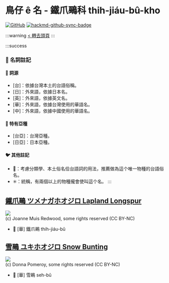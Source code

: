 # 鳥仔 ê 名 - 鐵爪鵐科 thih-jiáu-bû-kho

[![GitHub](https://img.shields.io/badge/GitHub-black?logo=github)](https://github.com/siansiansu/tsiau-a-e-mia)
[![hackmd-github-sync-badge](https://hackmd.io/4XuqZ-zaS62oaQuIN5u2ig/badge)](https://hackmd.io/4XuqZ-zaS62oaQuIN5u2ig)

:::warning
[< 轉去頭頁](https://hackmd.io/@siansiansu/Hy4VzNvha)
:::

:::success
### 📖 名詞註記

#### 📎 詞源

- [台]：依據台灣本土的台語俗稱。
- [日]：外來語，依據日本名。
- [英]：外來語，依據英文名。
- [華]：外來語，依據台灣使用的華語名。
- [中]：外來語，依據中國使用的華語名。

#### 🎏 特有亞種

- [台亞]：台灣亞種。
- [日亞]：日本亞種。

#### 🐦 其他註記

- 🎯：考慮分類學、本土俗名佮台語詞的用法，推薦做為這个唯一物種的台語俗名。
- ✳️：統稱，有兩個以上的物種攏會使叫這个名。
:::

## [鐵爪鵐 ツメナガホオジロ Lapland Longspur](https://ebird.org/species/laplon)

![](https://inaturalist-open-data.s3.amazonaws.com/photos/31194127/medium.jpeg)
<br/>
(c) Joanne Muis Redwood, some rights reserved (CC BY-NC)

- 🎯 [華] 鐵爪鵐 thih-jiáu-bû

## [雪鵐 ユキホオジロ Snow Bunting](https://ebird.org/species/snobun)

![](https://inaturalist-open-data.s3.amazonaws.com/photos/19720126/medium.jpeg)
<br/>
(c) Donna Pomeroy, some rights reserved (CC BY-NC)

- 🎯 [華] 雪鵐 seh-bû
